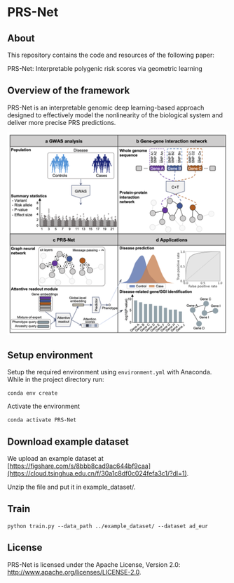 # PRS-Net
## About
This repository contains the code and resources of the following paper:

PRS-Net: Interpretable polygenic risk scores via geometric learning

## Overview of the framework
PRS-Net is an interpretable genomic deep learning-based approach designed to effectively model the nonlinearity of the biological system and deliver more precise PRS predictions.
<p align="center">
<img  src="framework.png"> 
</p>

## **Setup environment**
Setup the required environment using `environment.yml` with Anaconda. While in the project directory run:

    conda env create

Activate the environment

    conda activate PRS-Net

## **Download example dataset**
We upload an example dataset at [https://figshare.com/s/8bbb8cad9ac644bf9caa](https://cloud.tsinghua.edu.cn/f/30a1c8df0c024fefa3c1/?dl=1).

Unzip the file and put it in example_dataset/.

## **Train**

    python train.py --data_path ../example_dataset/ --dataset ad_eur


## License
PRS-Net is licensed under the Apache License, Version 2.0: http://www.apache.org/licenses/LICENSE-2.0.

